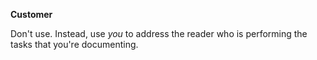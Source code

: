 


**Customer**

Don't use. Instead, use *you* to address the reader who is performing the tasks that you're documenting.
